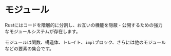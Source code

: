 # モジュール

Rustにはコードを階層的に分割し、お互いの機能を隠蔽・公開するための強力なモジュールシステムが存在します。

モジュールは関数、構造体、トレイト、`impl`ブロック、さらには他のモジュールなどの要素の集合です。


